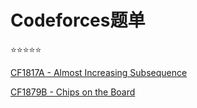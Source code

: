 # Codeforces题单

:star::star::star::star::star:

[CF1817A - Almost Increasing Subsequence](https://codeforces.com/contest/1817/problem/A)

[CF1879B - Chips on the Board](https://codeforces.com/contest/1879/problem/B)

